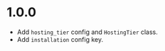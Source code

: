 1.0.0
=====

*   Add `hosting_tier` config and `HostingTier` class.
*   Add `installation` config key.

